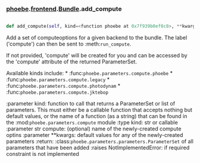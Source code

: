 ### [phoebe](phoebe.md).[frontend](phoebe.frontend.md).[Bundle](phoebe.frontend.Bundle.md).add_compute

```py

def add_compute(self, kind=<function phoebe at 0x7f939b0ef0c8>, **kwargs)

```



Add a set of computeoptions for a given backend to the bundle.
The label ('compute') can then be sent to :meth:`run_compute`.

If not provided, 'compute' will be created for you and can be
accessed by the 'compute' attribute of the returned
ParameterSet.

Available kinds include:
    * :func:`phoebe.parameters.compute.phoebe`
    * :func:`phoebe.parameters.compute.legacy`
    * :func:`phoebe.parameters.compute.photodynam`
    * :func:`phoebe.parameters.compute.jktebop`

:parameter kind: function to call that returns a
    ParameterSet or list of parameters.  This must either be
    a callable function that accepts nothing but default
    values, or the name of a function (as a string) that can
    be found in the :mod:`phoebe.parameters.compute` module
:type kind: str or callable
:parameter str compute: (optional) name of the newly-created
    compute optins
:parameter **kwargs: default values for any of the newly-created
    parameters
:return: :class:`phoebe.parameters.parameters.ParameterSet` of
    all parameters that have been added
:raises NotImplementedError: if required constraint is not implemented

